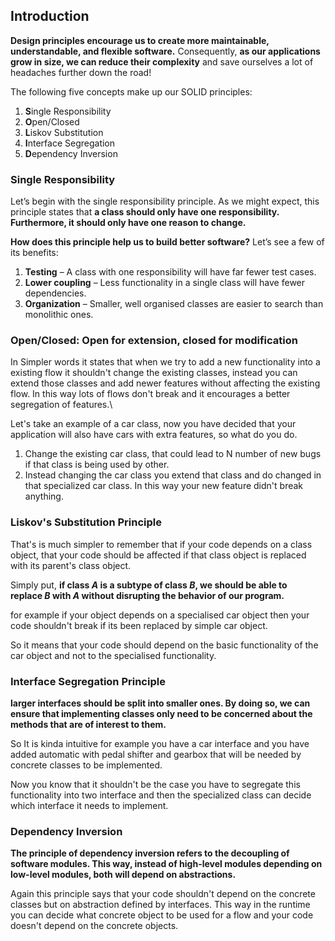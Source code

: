 ## Introduction

**Design principles encourage us to create more maintainable, understandable, and flexible software.** Consequently, **as our applications grow in size, we can reduce their complexity** and save ourselves a lot of headaches further down the road!

The following five concepts make up our SOLID principles:

1. **S**ingle Responsibility
2. **O**pen/Closed
3. **L**iskov Substitution
4. **I**nterface Segregation
5. **D**ependency Inversion


### Single Responsibility

Let’s begin with the single responsibility principle. As we might expect, this principle states that **a class should only have one responsibility. Furthermore, it should only have one reason to change.**

**How does this principle help us to build better software?** Let’s see a few of its benefits:

1. **Testing** – A class with one responsibility will have far fewer test cases.
2. **Lower coupling** – Less functionality in a single class will have fewer dependencies.
3. **Organization** – Smaller, well organised classes are easier to search than monolithic ones.

### Open/Closed: Open for extension, closed for modification

In Simpler words it states that when we try to add a new functionality into a existing flow it shouldn't change the existing classes, instead you can extend those classes and add newer features without affecting the existing flow. In this way lots of flows don't break and it encourages a better segregation of features.\

Let's take an example of a car class, now you have decided that your application will also have cars with extra features, so what do you do. 
1. Change the existing car class, that could lead to N number of new bugs if that class is being used by other.
2. Instead changing the car class you extend that class and do changed in that specialized car class. In this way your new feature didn't break anything.

### Liskov's Substitution Principle

That's is much simpler to remember that if your code depends on a class object, that your code should be affected if that class object is replaced with its parent's class object.

Simply put, **if class _A_ is a subtype of class _B_, we should be able to replace _B_ with _A_ without disrupting the behavior of our program.**

for example if your object depends on a specialised car object then your code shouldn't break if its been replaced by simple car object. 

So it means that your code should depend on the basic functionality of the car object and not to the specialised functionality.


### Interface Segregation Principle

**larger interfaces should be split into smaller ones. By doing so, we can ensure that implementing classes only need to be concerned about the methods that are of interest to them.**

So It is kinda intuitive for example you have a car interface and you have added automatic with pedal shifter and gearbox that will be needed by concrete classes to be implemented.

Now you know that it shouldn't be the case you have to segregate this functionality into two interface and then the specialized class can decide which interface it needs to implement.


### Dependency Inversion

**The principle of dependency inversion refers to the decoupling of software modules. This way, instead of high-level modules depending on low-level modules, both will depend on abstractions.**

Again this principle says that your code shouldn't depend on the concrete classes but on abstraction defined by interfaces. This way in the runtime you can decide what concrete object to be used for a flow and your code doesn't depend on the concrete objects.
